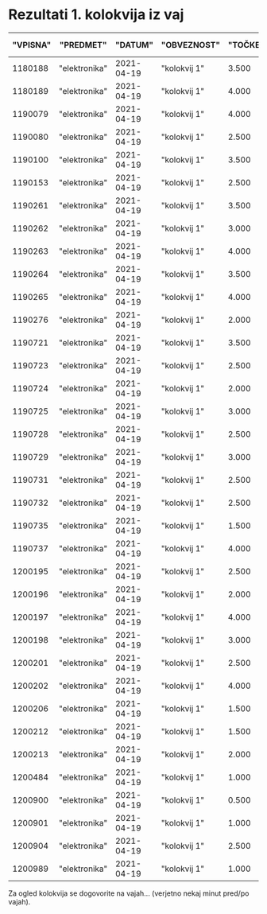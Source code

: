 # Rezultati 1. kolokvija iz vaj

| "VPISNA" | "PREDMET" | "DATUM" | "OBVEZNOST" | "TOČKE" | "OCENA [%]" |
|---|---|---|---|---|---|
| 1180188 | "elektronika" | 2021-04-19 | "kolokvij 1" | 3.500 | 58.0 |
| 1180189 | "elektronika" | 2021-04-19 | "kolokvij 1" | 4.000 | 67.0 |
| 1190079 | "elektronika" | 2021-04-19 | "kolokvij 1" | 4.000 | 67.0 |
| 1190080 | "elektronika" | 2021-04-19 | "kolokvij 1" | 2.500 | 42.0 |
| 1190100 | "elektronika" | 2021-04-19 | "kolokvij 1" | 3.500 | 58.0 |
| 1190153 | "elektronika" | 2021-04-19 | "kolokvij 1" | 2.500 | 42.0 |
| 1190261 | "elektronika" | 2021-04-19 | "kolokvij 1" | 3.500 | 58.0 |
| 1190262 | "elektronika" | 2021-04-19 | "kolokvij 1" | 3.000 | 50.0 |
| 1190263 | "elektronika" | 2021-04-19 | "kolokvij 1" | 4.000 | 67.0 |
| 1190264 | "elektronika" | 2021-04-19 | "kolokvij 1" | 3.500 | 58.0 |
| 1190265 | "elektronika" | 2021-04-19 | "kolokvij 1" | 4.000 | 67.0 |
| 1190276 | "elektronika" | 2021-04-19 | "kolokvij 1" | 2.000 | 33.0 |
| 1190721 | "elektronika" | 2021-04-19 | "kolokvij 1" | 3.500 | 58.0 |
| 1190723 | "elektronika" | 2021-04-19 | "kolokvij 1" | 2.500 | 42.0 |
| 1190724 | "elektronika" | 2021-04-19 | "kolokvij 1" | 2.000 | 33.0 |
| 1190725 | "elektronika" | 2021-04-19 | "kolokvij 1" | 3.000 | 50.0 |
| 1190728 | "elektronika" | 2021-04-19 | "kolokvij 1" | 2.500 | 42.0 |
| 1190729 | "elektronika" | 2021-04-19 | "kolokvij 1" | 3.000 | 50.0 |
| 1190731 | "elektronika" | 2021-04-19 | "kolokvij 1" | 2.500 | 42.0 |
| 1190732 | "elektronika" | 2021-04-19 | "kolokvij 1" | 2.500 | 42.0 |
| 1190735 | "elektronika" | 2021-04-19 | "kolokvij 1" | 1.500 | 25.0 |
| 1190737 | "elektronika" | 2021-04-19 | "kolokvij 1" | 4.000 | 67.0 |
| 1200195 | "elektronika" | 2021-04-19 | "kolokvij 1" | 2.500 | 42.0 |
| 1200196 | "elektronika" | 2021-04-19 | "kolokvij 1" | 2.000 | 33.0 |
| 1200197 | "elektronika" | 2021-04-19 | "kolokvij 1" | 4.000 | 67.0 |
| 1200198 | "elektronika" | 2021-04-19 | "kolokvij 1" | 3.000 | 50.0 |
| 1200201 | "elektronika" | 2021-04-19 | "kolokvij 1" | 2.500 | 42.0 |
| 1200202 | "elektronika" | 2021-04-19 | "kolokvij 1" | 4.000 | 67.0 |
| 1200206 | "elektronika" | 2021-04-19 | "kolokvij 1" | 1.500 | 25.0 |
| 1200212 | "elektronika" | 2021-04-19 | "kolokvij 1" | 1.500 | 25.0 |
| 1200213 | "elektronika" | 2021-04-19 | "kolokvij 1" | 2.000 | 33.0 |
| 1200484 | "elektronika" | 2021-04-19 | "kolokvij 1" | 1.000 | 17.0 |
| 1200900 | "elektronika" | 2021-04-19 | "kolokvij 1" | 0.500 | 8.0 |
| 1200901 | "elektronika" | 2021-04-19 | "kolokvij 1" | 1.000 | 17.0 |
| 1200904 | "elektronika" | 2021-04-19 | "kolokvij 1" | 2.500 | 42.0 |
| 1200989 | "elektronika" | 2021-04-19 | "kolokvij 1" | 1.000 | 17.0 |

Za ogled kolokvija se dogovorite na vajah... (verjetno nekaj minut pred/po vajah).
